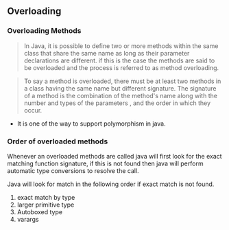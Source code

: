 ## Overloading

### Overloading Methods
> In Java, it is possible to define two or more methods within the same class that share the same name as long as their parameter declarations are different.
> if this is the case the methods are said to be overloaded and the process is referred to as method overloading.


> To say a method is overloaded, there must be at least two methods in a class having the same name but different signature.
> The signature of a method is the combination of the method's name along with the number and types of the parameters , and the order in which they occur.

- It is one of the way to support polymorphism in java.

### Order of overloaded methods
Whenever an overloaded methods are called java will first look for the exact matching function signature, if this is not found
then java will perform automatic type conversions to resolve the call.

Java will look for match in the following order if exact match is not found.
1. exact match by type
2. larger primitive type
3. Autoboxed type
4. varargs
